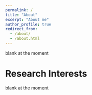 ```yaml
---
permalink: /
title: "About"
excerpt: "About me"
author_profile: true
redirect_from: 
  - /about/
  - /about.html
---
```


blank at the moment

Research Interests
======
blank at the moment
